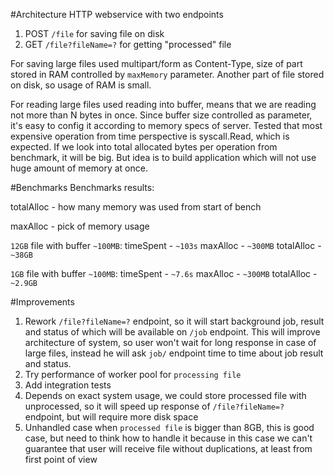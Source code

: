 #Architecture
HTTP webservice with two endpoints
1. POST `/file` for saving file on disk
2. GET `/file?fileName=?` for getting "processed" file

For saving large files used multipart/form as Content-Type, size of part stored in RAM controlled by `maxMemory` parameter.
Another part of file stored on disk, so usage of RAM is small.

For reading large files used reading into buffer, means that we are reading not more than N bytes in once.
Since buffer size controlled as parameter, it's easy to config it according to memory specs of server. Tested that most expensive
operation from time perspective is syscall.Read, which is expected.
If we look into total allocated bytes per operation from benchmark, it will be big.
But idea is to build application which will not use huge amount of memory at once.

#Benchmarks
Benchmarks results:

totalAlloc - how many memory was used from start of bench

maxAlloc - pick of memory usage

`12GB` file with buffer `~100MB`: timeSpent - `~103s` maxAlloc - `~300MB` totalAlloc - `~38GB`

`1GB` file with buffer `~100MB`: timeSpent - `~7.6s` maxAlloc - `~300MB` totalAlloc - `~2.9GB`

#Improvements

1. Rework `/file?fileName=?` endpoint, so it will start background job, result and status of which will be available on `/job` endpoint.
This will improve architecture of system, so user won't wait for long response in case of large files, instead
he will ask `job/` endpoint time to time about job result and status.
2. Try performance of worker pool for `processing file`
3. Add integration tests
4. Depends on exact system usage, we could store processed file with unprocessed, so it will speed up response of `/file?fileName=?` 
endpoint, but will require more disk space
5. Unhandled case when `processed file` is bigger than 8GB, this is good case, but need to think how to handle it
because in this case we can't guarantee that user will receive file without duplications, at least from first point of view
